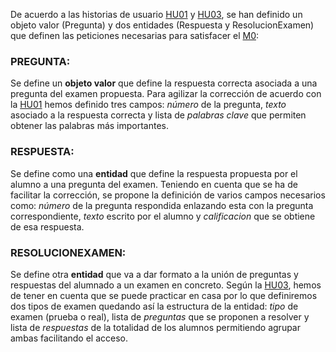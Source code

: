 De acuerdo a las historias de usuario [HU01](https://github.com/danielsp13/SuperCatch/blob/main/docs/user-stories.md#black_nib-hu01-dolores-quiere-agilizar-la-tarea-de-correcci%C3%B3n-de-ex%C3%A1menes) y [HU03](https://github.com/danielsp13/SuperCatch/blob/main/docs/user-stories.md#black_nib-hu03-irene-necesita-entrenar-para-sus-ex%C3%A1menes), se han definido un objeto valor (Pregunta) y dos entidades (Respuesta y ResolucionExamen) que definen las peticiones necesarias para satisfacer el [M0](https://github.com/danielsp13/SuperCatch/blob/main/docs/milestones.md#checkered_flag-m0-representaci%C3%B3n-inicial-del-modelo-definici%C3%B3n-de-entidades-a-trav%C3%A9s-de-clases):

### PREGUNTA:
Se define un **objeto valor** que define la respuesta correcta asociada a una pregunta del examen propuesta. Para agilizar la corrección de acuerdo con la [HU01](https://github.com/danielsp13/SuperCatch/blob/main/docs/user-stories.md#black_nib-hu01-dolores-quiere-agilizar-la-tarea-de-correcci%C3%B3n-de-ex%C3%A1menes) hemos definido tres campos: *número* de la pregunta, *texto* asociado a la respuesta correcta y lista de *palabras clave* que permiten obtener las palabras más importantes.

### RESPUESTA:
Se define como una **entidad** que define la respuesta propuesta por el alumno a una pregunta del examen. Teniendo en cuenta que se ha de facilitar la corrección, se propone la definición de varios campos necesarios como: *número* de la pregunta respondida enlazando esta con la pregunta correspondiente, *texto* escrito por el alumno y *calificacion* que se obtiene de esa respuesta.

### RESOLUCIONEXAMEN:
Se define otra **entidad** que va a dar formato a la unión de preguntas y respuestas del alumnado a un examen en concreto. Según la [HU03](https://github.com/danielsp13/SuperCatch/blob/main/docs/user-stories.md#black_nib-hu03-irene-necesita-entrenar-para-sus-ex%C3%A1menes), hemos de tener en cuenta que se puede practicar en casa por lo que definiremos dos tipos de examen quedando así la estructura de la entidad: *tipo* de examen (prueba o real), lista de *preguntas* que se proponen a resolver y lista de *respuestas* de la totalidad de los alumnos permitiendo agrupar ambas facilitando el acceso.
